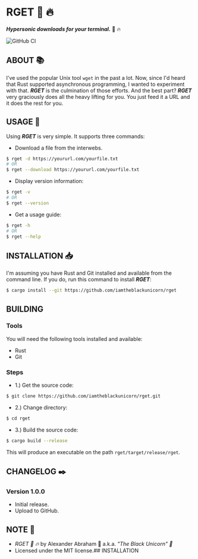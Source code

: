 # RGET :rocket: :fire:

***Hypersonic downloads for your terminal.*** :rocket: :fire:

![GitHub CI](https://github.com/iamtheblackunicorn/rget/actions/workflows/rust.yml/badge.svg)

## ABOUT :books:

I've used the popular Unix tool `wget` in the past a lot. Now, since I'd heard that Rust supported asynchronous programming, I wanted to experiment with that. ***RGET*** is the culmination of those efforts. And the best part? ***RGET*** very graciously does all the heavy lifting for you. You just feed it a URL and it does the rest for you.

## USAGE :hammer:

Using ***RGET*** is very simple. It supports three commands:

- Download a file from the interwebs.

```bash
$ rget -d https://yoururl.com/yourfile.txt
# OR
$ rget --download https://yoururl.com/yourfile.txt
```

- Display version information:

```bash
$ rget -v
# OR
$ rget --version
```

- Get a usage guide:

```bash
$ rget -h
# OR
$ rget --help
```

## INSTALLATION :inbox_tray:

I'm assuming you have Rust and Git installed and available from the command line. If you do, run this command to install ***RGET***:

```bash
$ cargo install --git https://github.com/iamtheblackunicorn/rget
```

## BUILDING

### Tools

You will need the following tools installed and available:

- Rust
- Git

### Steps

- 1.) Get the source code:
```bash
$ git clone https://github.com/iamtheblackunicorn/rget.git
```
- 2.) Change directory:
```bash
$ cd rget
```
- 3.) Build the source code:
```bash
$ cargo build --release
```

This will produce an executable on the path `rget/target/release/rget`.

## CHANGELOG :black_nib:

### Version 1.0.0

- Initial release.
- Upload to GitHub.

## NOTE :scroll:

- *RGET :rocket: :fire:* by Alexander Abraham :black_heart: a.k.a. *"The Black Unicorn" :unicorn:*
- Licensed under the MIT license.## INSTALLATION
